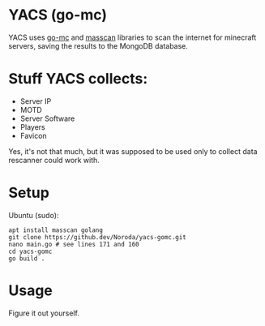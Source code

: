 # YACS (go-mc)
YACS uses [go-mc](https://github.com/Tnze/go-mc) and [masscan](https://github.com/zan8in/masscan) libraries to scan the internet for minecraft servers, saving the results to the MongoDB database.

# Stuff YACS collects:
- Server IP
- MOTD
- Server Software
- Players
- Favicon

Yes, it's not that much, but it was supposed to be used only to collect data rescanner could work with.

# Setup
Ubuntu (sudo):
```
apt install masscan golang
git clone https://github.dev/Noroda/yacs-gomc.git
nano main.go # see lines 171 and 160
cd yacs-gomc
go build .
```

# Usage
Figure it out yourself.
